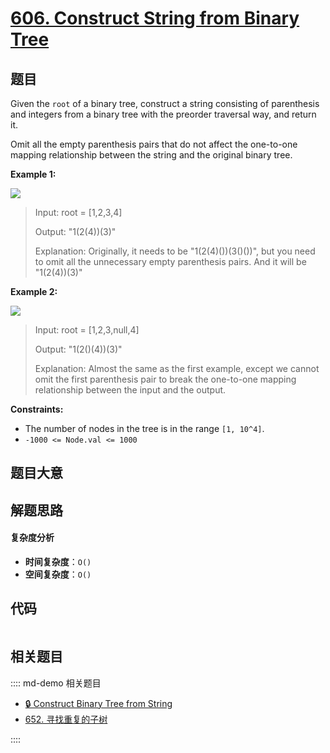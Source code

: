 # [606. Construct String from Binary Tree](https://leetcode.com/problems/construct-string-from-binary-tree/)

## 题目

Given the `root` of a binary tree, construct a string consisting of
parenthesis and integers from a binary tree with the preorder traversal way,
and return it.

Omit all the empty parenthesis pairs that do not affect the one-to-one mapping
relationship between the string and the original binary tree.

**Example 1:**

![](https://assets.leetcode.com/uploads/2021/05/03/cons1-tree.jpg)

> Input: root = [1,2,3,4]
>
> Output: "1(2(4))(3)"
>
> Explanation: Originally, it needs to be "1(2(4)())(3()())", but you need to omit all the unnecessary empty parenthesis pairs. And it will be "1(2(4))(3)"

**Example 2:**

![](https://assets.leetcode.com/uploads/2021/05/03/cons2-tree.jpg)

> Input: root = [1,2,3,null,4]
>
> Output: "1(2()(4))(3)"
>
> Explanation: Almost the same as the first example, except we cannot omit the first parenthesis pair to break the one-to-one mapping relationship between the input and the output.

**Constraints:**

- The number of nodes in the tree is in the range `[1, 10^4]`.
- `-1000 <= Node.val <= 1000`

## 题目大意

## 解题思路

#### 复杂度分析

- **时间复杂度**：`O()`
- **空间复杂度**：`O()`

## 代码

```javascript

```

## 相关题目

:::: md-demo 相关题目

- [🔒 Construct Binary Tree from String](https://leetcode.com/problems/construct-binary-tree-from-string)
- [652. 寻找重复的子树](https://leetcode.com/problems/find-duplicate-subtrees)

::::
